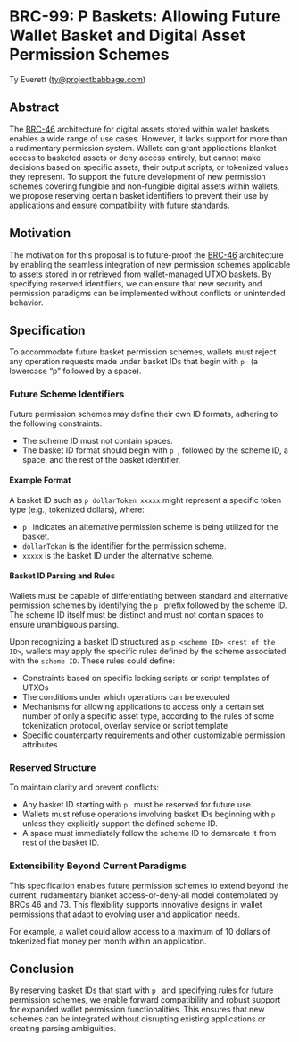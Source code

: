 # BRC-99: P Baskets: Allowing Future Wallet Basket and Digital Asset Permission Schemes

Ty Everett (ty@projectbabbage.com)

## Abstract

The [BRC-46](../wallet/0046.md) architecture for digital assets stored within wallet baskets enables a wide range of use cases. However, it lacks support for more than a rudimentary permission system. Wallets can grant applications blanket access to basketed assets or deny access entirely, but cannot make decisions based on specific assets, their output scripts, or tokenized values they represent. To support the future development of new permission schemes covering fungible and non-fungible digital assets within wallets, we propose reserving certain basket identifiers to prevent their use by applications and ensure compatibility with future standards.

## Motivation

The motivation for this proposal is to future-proof the [BRC-46](../wallet/0046.md) architecture by enabling the seamless integration of new permission schemes applicable to assets stored in or retrieved from wallet-managed UTXO baskets. By specifying reserved identifiers, we can ensure that new security and permission paradigms can be implemented without conflicts or unintended behavior.

## Specification

To accommodate future basket permission schemes, wallets must reject any operation requests made under basket IDs that begin with `p ` (a lowercase “p” followed by a space).

### Future Scheme Identifiers

Future permission schemes may define their own ID formats, adhering to the following constraints:

- The scheme ID must not contain spaces.
- The basket ID format should begin with `p `, followed by the scheme ID, a space, and the rest of the basket identifier.

#### Example Format

A basket ID such as `p dollarToken xxxxx` might represent a specific token type (e.g., tokenized dollars), where:

- `p ` indicates an alternative permission scheme is being utilized for the basket.
- `dollarTokan` is the identifier for the permission scheme.
- `xxxxx` is the basket ID under the alternative scheme.

#### Basket ID Parsing and Rules

Wallets must be capable of differentiating between standard and alternative permission schemes by identifying the `p ` prefix followed by the scheme ID. The scheme ID itself must be distinct and must not contain spaces to ensure unambiguous parsing.

Upon recognizing a basket ID structured as `p <scheme ID> <rest of the ID>`, wallets may apply the specific rules defined by the scheme associated with the `scheme ID`. These rules could define:

- Constraints based on specific locking scripts or script templates of UTXOs
- The conditions under which operations can be executed
- Mechanisms for allowing applications to access only a certain set number of only a specific asset type, according to the rules of some tokenization protocol, overlay service or script template
- Specific counterparty requirements and other customizable permission attributes

### Reserved Structure

To maintain clarity and prevent conflicts:

- Any basket ID starting with `p ` must be reserved for future use.
- Wallets must refuse operations involving basket IDs beginning with `p ` unless they explicitly support the defined scheme ID.
- A space must immediately follow the scheme ID to demarcate it from rest of the basket ID.

### Extensibility Beyond Current Paradigms

This specification enables future permission schemes to extend beyond the current, rudamentary blanket access-or-deny-all model contemplated by BRCs 46 and 73. This flexibility supports innovative designs in wallet permissions that adapt to evolving user and application needs.

For example, a wallet could allow access to a maximum of 10 dollars of tokenized fiat money per month within an application.

## Conclusion

By reserving basket IDs that start with `p ` and specifying rules for future permission schemes, we enable forward compatibility and robust support for expanded wallet permission functionalities. This ensures that new schemes can be integrated without disrupting existing applications or creating parsing ambiguities.
